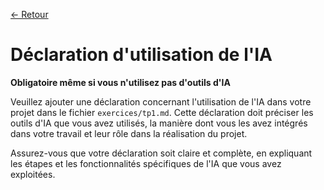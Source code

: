 [← Retour](../README.md)

# Déclaration d'utilisation de l'IA

**Obligatoire même si vous n'utilisez pas d'outils d'IA**

Veuillez ajouter une déclaration concernant l'utilisation de l'IA dans votre projet dans le fichier `exercices/tp1.md`. 
Cette déclaration doit préciser les outils d'IA que vous avez utilisés, la manière dont vous les avez intégrés dans votre 
travail et leur rôle dans la réalisation du projet.

Assurez-vous que votre déclaration soit claire et complète, en expliquant les étapes et les fonctionnalités spécifiques 
de l'IA que vous avez exploitées.


